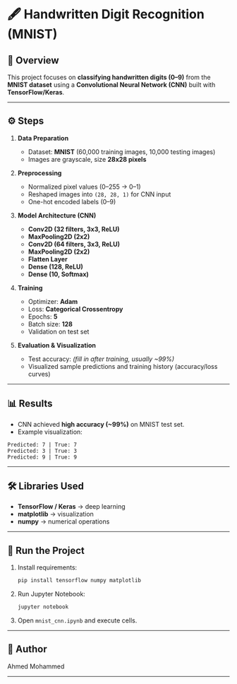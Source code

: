 # 🖋️ Handwritten Digit Recognition (MNIST)

## 📌 Overview

This project focuses on **classifying handwritten digits (0–9)** from the **MNIST dataset** using a **Convolutional Neural Network (CNN)** built with **TensorFlow/Keras**.

---

## ⚙️ Steps

1. **Data Preparation**

   * Dataset: **MNIST** (60,000 training images, 10,000 testing images)
   * Images are grayscale, size **28x28 pixels**

2. **Preprocessing**

   * Normalized pixel values (0–255 → 0–1)
   * Reshaped images into `(28, 28, 1)` for CNN input
   * One-hot encoded labels (0–9)

3. **Model Architecture (CNN)**

   * **Conv2D (32 filters, 3x3, ReLU)**
   * **MaxPooling2D (2x2)**
   * **Conv2D (64 filters, 3x3, ReLU)**
   * **MaxPooling2D (2x2)**
   * **Flatten Layer**
   * **Dense (128, ReLU)**
   * **Dense (10, Softmax)**

4. **Training**

   * Optimizer: **Adam**
   * Loss: **Categorical Crossentropy**
   * Epochs: **5**
   * Batch size: **128**
   * Validation on test set

5. **Evaluation & Visualization**

   * Test accuracy: *(fill in after training, usually \~99%)*
   * Visualized sample predictions and training history (accuracy/loss curves)

---

## 📊 Results

* CNN achieved **high accuracy (\~99%)** on MNIST test set.
* Example visualization:

```
Predicted: 7 | True: 7  
Predicted: 3 | True: 3  
Predicted: 9 | True: 9  
```

---

## 🛠️ Libraries Used

* **TensorFlow / Keras** → deep learning
* **matplotlib** → visualization
* **numpy** → numerical operations

---

## 🚀 Run the Project

1. Install requirements:

   ```bash
   pip install tensorflow numpy matplotlib
   ```

2. Run Jupyter Notebook:

   ```bash
   jupyter notebook
   ```

3. Open `mnist_cnn.ipynb` and execute cells.

---

## 📌 Author

Ahmed Mohammed

---
